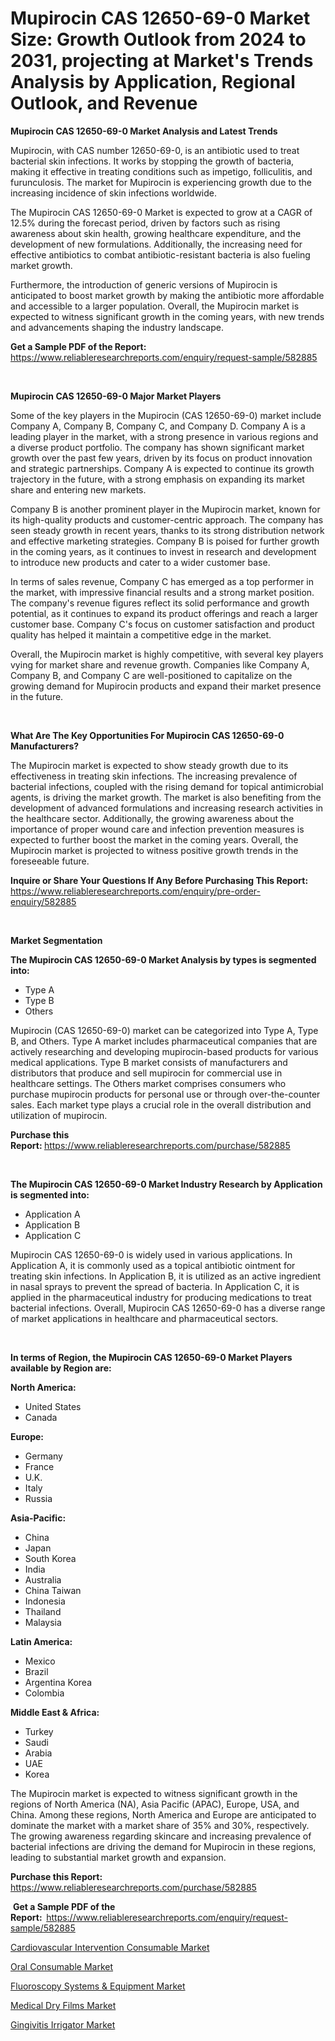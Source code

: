 <p><h1>Mupirocin CAS 12650-69-0 Market Size: Growth Outlook from 2024 to 2031, projecting at Market's Trends Analysis by Application, Regional Outlook, and Revenue</h1></p><p><strong>Mupirocin CAS 12650-69-0 Market Analysis and Latest Trends</strong></p>
<p><p>Mupirocin, with CAS number 12650-69-0, is an antibiotic used to treat bacterial skin infections. It works by stopping the growth of bacteria, making it effective in treating conditions such as impetigo, folliculitis, and furunculosis. The market for Mupirocin is experiencing growth due to the increasing incidence of skin infections worldwide.</p><p>The Mupirocin CAS 12650-69-0 Market is expected to grow at a CAGR of 12.5% during the forecast period, driven by factors such as rising awareness about skin health, growing healthcare expenditure, and the development of new formulations. Additionally, the increasing need for effective antibiotics to combat antibiotic-resistant bacteria is also fueling market growth.</p><p>Furthermore, the introduction of generic versions of Mupirocin is anticipated to boost market growth by making the antibiotic more affordable and accessible to a larger population. Overall, the Mupirocin market is expected to witness significant growth in the coming years, with new trends and advancements shaping the industry landscape.</p></p>
<p><strong>Get a Sample PDF of the Report:&nbsp;</strong> <a href="https://www.reliableresearchreports.com/enquiry/request-sample/582885">https://www.reliableresearchreports.com/enquiry/request-sample/582885</a></p>
<p>&nbsp;</p>
<p><strong>Mupirocin CAS 12650-69-0 Major Market Players</strong></p>
<p><p>Some of the key players in the Mupirocin (CAS 12650-69-0) market include Company A, Company B, Company C, and Company D. Company A is a leading player in the market, with a strong presence in various regions and a diverse product portfolio. The company has shown significant market growth over the past few years, driven by its focus on product innovation and strategic partnerships. Company A is expected to continue its growth trajectory in the future, with a strong emphasis on expanding its market share and entering new markets.</p><p>Company B is another prominent player in the Mupirocin market, known for its high-quality products and customer-centric approach. The company has seen steady growth in recent years, thanks to its strong distribution network and effective marketing strategies. Company B is poised for further growth in the coming years, as it continues to invest in research and development to introduce new products and cater to a wider customer base.</p><p>In terms of sales revenue, Company C has emerged as a top performer in the market, with impressive financial results and a strong market position. The company's revenue figures reflect its solid performance and growth potential, as it continues to expand its product offerings and reach a larger customer base. Company C's focus on customer satisfaction and product quality has helped it maintain a competitive edge in the market.</p><p>Overall, the Mupirocin market is highly competitive, with several key players vying for market share and revenue growth. Companies like Company A, Company B, and Company C are well-positioned to capitalize on the growing demand for Mupirocin products and expand their market presence in the future.</p></p>
<p>&nbsp;</p>
<p><strong>What Are The Key Opportunities For Mupirocin CAS 12650-69-0 Manufacturers?</strong></p>
<p><p>The Mupirocin market is expected to show steady growth due to its effectiveness in treating skin infections. The increasing prevalence of bacterial infections, coupled with the rising demand for topical antimicrobial agents, is driving the market growth. The market is also benefiting from the development of advanced formulations and increasing research activities in the healthcare sector. Additionally, the growing awareness about the importance of proper wound care and infection prevention measures is expected to further boost the market in the coming years. Overall, the Mupirocin market is projected to witness positive growth trends in the foreseeable future.</p></p>
<p><strong>Inquire or Share Your Questions If Any Before Purchasing This Report:</strong> <a href="https://www.reliableresearchreports.com/enquiry/pre-order-enquiry/582885">https://www.reliableresearchreports.com/enquiry/pre-order-enquiry/582885</a></p>
<p>&nbsp;</p>
<p><strong>Market Segmentation</strong></p>
<p><strong>The Mupirocin CAS 12650-69-0 Market Analysis by types is segmented into:</strong></p>
<p><ul><li>Type A</li><li>Type B</li><li>Others</li></ul></p>
<p><p>Mupirocin (CAS 12650-69-0) market can be categorized into Type A, Type B, and Others. Type A market includes pharmaceutical companies that are actively researching and developing mupirocin-based products for various medical applications. Type B market consists of manufacturers and distributors that produce and sell mupirocin for commercial use in healthcare settings. The Others market comprises consumers who purchase mupirocin products for personal use or through over-the-counter sales. Each market type plays a crucial role in the overall distribution and utilization of mupirocin.</p></p>
<p><strong>Purchase this Report:&nbsp;</strong><a href="https://www.reliableresearchreports.com/purchase/582885">https://www.reliableresearchreports.com/purchase/582885</a></p>
<p>&nbsp;</p>
<p><strong>The Mupirocin CAS 12650-69-0 Market Industry Research by Application is segmented into:</strong></p>
<p><ul><li>Application A</li><li>Application B</li><li>Application C</li></ul></p>
<p><p>Mupirocin CAS 12650-69-0 is widely used in various applications. In Application A, it is commonly used as a topical antibiotic ointment for treating skin infections. In Application B, it is utilized as an active ingredient in nasal sprays to prevent the spread of bacteria. In Application C, it is applied in the pharmaceutical industry for producing medications to treat bacterial infections. Overall, Mupirocin CAS 12650-69-0 has a diverse range of market applications in healthcare and pharmaceutical sectors.</p></p>
<p>&nbsp;</p>
<p><strong>In terms of Region, the Mupirocin CAS 12650-69-0 Market Players available by Region are:</strong></p>
<p>
    <p> <strong> North America: </strong>
        <ul>
            <li>United States</li>
            <li>Canada</li>
        </ul>
        </p> 
    <p> <strong> Europe: </strong>
        <ul>
            <li>Germany</li>
            <li>France</li>
            <li>U.K.</li>
            <li>Italy</li>
            <li>Russia</li>
        </ul>
        </p> 
    <p> <strong> Asia-Pacific: </strong>
        <ul>
            <li>China</li>
            <li>Japan</li>
            <li>South Korea</li>
            <li>India</li>
            <li>Australia</li>
            <li>China Taiwan</li>
            <li>Indonesia</li>
            <li>Thailand</li>
            <li>Malaysia</li>
        </ul>
        </p> 
    <p> <strong> Latin America: </strong>
        <ul>
            <li>Mexico</li>
            <li>Brazil</li>
            <li>Argentina Korea</li>
            <li>Colombia</li>
        </ul>
        </p> 
    <p> <strong> Middle East & Africa: </strong>
        <ul>
            <li>Turkey</li>
            <li>Saudi</li>
            <li>Arabia</li>
            <li>UAE</li>
            <li>Korea</li>
        </ul>
    </p>
    </p>
<p><p>The Mupirocin market is expected to witness significant growth in the regions of North America (NA), Asia Pacific (APAC), Europe, USA, and China. Among these regions, North America and Europe are anticipated to dominate the market with a market share of 35% and 30%, respectively. The growing awareness regarding skincare and increasing prevalence of bacterial infections are driving the demand for Mupirocin in these regions, leading to substantial market growth and expansion.</p></p>
<p><strong>Purchase this Report: </strong><a href="https://www.reliableresearchreports.com/purchase/582885">https://www.reliableresearchreports.com/purchase/582885</a></p>
<p>&nbsp;<strong>Get a Sample PDF of the Report:&nbsp;&nbsp;</strong><a href="https://www.reliableresearchreports.com/enquiry/request-sample/582885">https://www.reliableresearchreports.com/enquiry/request-sample/582885</a></p>
<p><strong></strong></p>
<p><p><a href="https://medium.com/@anthonyrichards766/cardiovascular-intervention-consumable-market-exploring-market-share-market-trends-and-future-17e8d4812bd8">Cardiovascular Intervention Consumable Market</a></p><p><a href="https://medium.com/@anthonyrichards766/oral-consumable-market-insight-market-trends-growth-forecasted-from-2024-to-2031-56df053d0234">Oral Consumable Market</a></p><p><a href="https://medium.com/@joshuabaker550/fluoroscopy-systems-amp-equipment-market-insights-into-market-cagr-market-trends-and-growth-3fa9de7d1b23">Fluoroscopy Systems & Equipment Market</a></p><p><a href="https://medium.com/@oralhayes565/medical-dry-films-nbsp-market-focuses-on-market-share-size-and-projected-forecast-till-2031-def8c16a3b0f">Medical Dry Films Market</a></p><p><a href="https://medium.com/@oralhayes565/gingivitis-irrigator-market-insight-market-trends-growth-forecasted-from-2024-to-2031-685e862f4d0a">Gingivitis Irrigator Market</a></p></p>